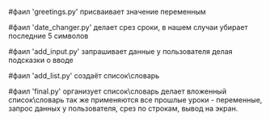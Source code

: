 #фаил 'greetings.py' присваивает значение переменным 

#фаил 'date_changer.py' делает срез сроки, в нашем случаи убирает последние 5 символов  

#фаил 'add_input.py' запрашивает данные у пользователя делая подсказки о вводе 

#фаил 'add_list.py' создаёт список\словарь 

#фаил 'final.py' организует список\словарь делает вложенный список\словарь так же применяются все прошлые уроки  - переменные, запрос данных у пользователя, срез по строкам, вывод на экран. 
